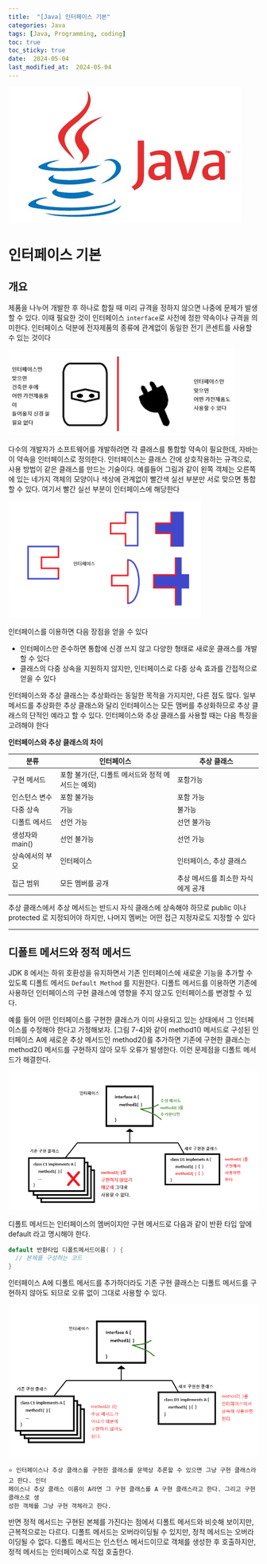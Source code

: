 ```yaml
---
title:  "[Java] 인터페이스 기본" 
categories: Java
tags: [Java, Programming, coding]
toc: true
toc_sticky: true
date:  2024-05-04
last_modified_at:  2024-05-04
---
```


![java.png](/assets/images/java.png)

# 인터페이스 기본

## 개요

제품을 나누어 개발한 후 하나로 합칠 때 미리 규격을 정하지 않으면 나중에 문제가 발생할 수 있다. 이때 필요한 것이 인터페이스 `interface`로 사전에 
정한 약속이나 규격을 의미한다. 인터페이스 덕분에 전자제품의 종류에 관계없이 동일한 전기 콘센트를 사용할 수 있는 것이다

![그림 7-2](/assets/images/ex7-2.png)

다수의 개발자가 소프트웨어를 개발하려면 각 클래스를 통합할 약속이 필요한데, 자바는 이 약속을 인터페이스로 정의한다. 인터페이스는 클래스 간에
상호작용하는 규격으로, 사용 방법이 같은 클래스를 만드는 기술이다. 예를들어 그림과 같이 왼쪽 객체는 오른쪽에 있는 네가지 객체의 모양이나 색상에 
관계없이 빨간색 실선 부분만 서로 맞으면 통합할 수 있다. 여기서 빨간 실선 부분이 인터페이스에 해당한다

![그림 7-3](/assets/images/ex7-3.png)

인터페이스를 이용하면 다음 장점을 얻을 수 있다

- 인터페이스만 준수하면 통합에 신경 쓰지 않고 다양한 형태로 새로운 클래스를 개발할 수 있다
- 클래스의 다중 상속을 지원하지 않지만, 인터페이스로 다중 상속 효과를 간접적으로 얻을 수 있다

인터페이스와 추상 클래스는 추상화라는 동일한 목적을 가지지만, 다른 점도 많다. 일부 메서드를 추상화한 추상 클래스와 달리 인터페이스는 모든 맴버를
추상화하므로 추상 클래스의 단적인 예라고 할 수 있다. 인터페이스와 추상 클래스를 사용할 때는 다음 특징을 고려해야 한다

**인터페이스와 추상 클래스의 차이**

|분류|인터페이스| 추상 클래스        |
|-|-|---------------|
|구현 메서드|포함 불가(단, 디폴트 메서드와 정적 메서드는 예외)| 포함가능          |
|인스턴스 변수|포함 불가능| 포함 가능         |
|다중 상속|가능| 불가능           |
|디폴트 메서드|선언 가능| 선언 불가능        |
|생성자와 main()|선언 불가능| 선언 가능         |
|상속에서의 부모|인터페이스| 인터페이스, 추상 클래스 |
|접근 범위|모든 멤버를 공개|추상 메서드를 최소한 자식에게 공개|

추상 클래스에서 추상 메서드는 반드시 자식 클래스에 상속해야 하므로 public 이나 protected 로 지정되어야 하지만, 나머지 멤버는 어떤 접근 지정자로도 지정할 수 있다

---

## 디폴트 메서드와 정적 메서드

JDK 8 에서는 하위 호환성을 유지하면서 기존 인터페이스에 새로운 기능을 추가할 수 있도록 디폴트 메서드 `Default Method` 를 지원한다.
디폴트 메서드를 이용하면 기존에 사용하던 인터페이스의 구현 클래스에 영향을 주지 않고도 인터페이스를 변경할 수 있다.

예를 들어 어떤 인터페이스를 구현한 클래스가 이미 사용되고 있는 상태에서 그 인터페이스를 수정해야 한다고 가정해보자. [그림 7-4]와 같이
method1() 메서드로 구성된 인터페이스 A에 새로운 추상 메서드인 method2()를 추가하면 기존에 구현한 클래스는 method2() 메서드를 구현하지 
않아 모두 오류가 발생한다. 이런 문제점을 디폴트 메서드가 해결한다.

![그림 7-4](/assets/images/ex7-4.png)

디폴트 메서드는 인터페이스의 멤버이지만 구현 메서드로 다음과 같이 반환 타입 앞에 default 라고 명시해야 한다.

```java
default 반환타입 디폴트메서드이름( ) {
  // 본체를 구성하는 코드
}
```

인터페이스 A에 디폴트 메서드를 추가하더라도 기존 구현 클래스는 디폴트 메서드를 구현하지 않아도 되므로 오류 없이 그대로 사용할 수 있다.

![그림 7-5](/assets/images/ex7-5.png)

```
⭐ 인터페이스나 추상 클래스를 구현한 클래스를 문맥상 추론할 수 있으면 그냥 구현 클래스라고 한다. 인터
페이스나 추상 클래스 이름이 A라면 그 구현 클래스를 A 구현 클래스라고 한다. 그리고 구현 클래스로 생
성한 객체를 그냥 구현 객체라고 한다.
```

반면 정적 메서드는 구현된 본체를 가진다는 점에서 디폴트 메서드와 비슷해 보이지만, 근복적으로는 다르다. 디폴트 메서드는 오버라이딩될 수 있지만,
정적 메서드는 오버라이딩될 수 없다. 디폴트 메서드는 인스턴스 메서드이므로 객체를 생성한 후 호출하지만, 정적 메서드는 인터페이스로 직접 호출한다.

